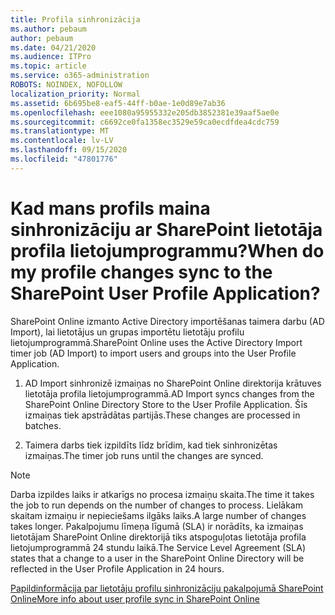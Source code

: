 ```yaml
---
title: Profila sinhronizācija
ms.author: pebaum
author: pebaum
ms.date: 04/21/2020
ms.audience: ITPro
ms.topic: article
ms.service: o365-administration
ROBOTS: NOINDEX, NOFOLLOW
localization_priority: Normal
ms.assetid: 6b695be8-eaf5-44ff-b0ae-1e0d89e7ab36
ms.openlocfilehash: eee1080a95955332e205db3852381e39aaf5ae0e
ms.sourcegitcommit: c6692ce0fa1358ec3529e59ca0ecdfdea4cdc759
ms.translationtype: MT
ms.contentlocale: lv-LV
ms.lasthandoff: 09/15/2020
ms.locfileid: "47801776"
---
```

# <a name="when-do-my-profile-changes-sync-to-the-sharepoint-user-profile-application"></a><span data-ttu-id="777a9-102">Kad mans profils maina sinhronizāciju ar SharePoint lietotāja profila lietojumprogrammu?</span><span class="sxs-lookup"><span data-stu-id="777a9-102">When do my profile changes sync to the SharePoint User Profile Application?</span></span>

<span data-ttu-id="777a9-103">SharePoint Online izmanto Active Directory importēšanas taimera darbu (AD Import), lai lietotājus un grupas importētu lietotāju profilu lietojumprogrammā.</span><span class="sxs-lookup"><span data-stu-id="777a9-103">SharePoint Online uses the Active Directory Import timer job (AD Import) to import users and groups into the User Profile Application.</span></span> 
  
1. <span data-ttu-id="777a9-104">AD Import sinhronizē izmaiņas no SharePoint Online direktorija krātuves lietotāja profila lietojumprogrammā.</span><span class="sxs-lookup"><span data-stu-id="777a9-104">AD Import syncs changes from the SharePoint Online Directory Store to the User Profile Application.</span></span> <span data-ttu-id="777a9-105">Šīs izmaiņas tiek apstrādātas partijās.</span><span class="sxs-lookup"><span data-stu-id="777a9-105">These changes are processed in batches.</span></span>
    
2. <span data-ttu-id="777a9-106">Taimera darbs tiek izpildīts līdz brīdim, kad tiek sinhronizētas izmaiņas.</span><span class="sxs-lookup"><span data-stu-id="777a9-106">The timer job runs until the changes are synced.</span></span>
    
> [!NOTE]
> <span data-ttu-id="777a9-107">Darba izpildes laiks ir atkarīgs no procesa izmaiņu skaita.</span><span class="sxs-lookup"><span data-stu-id="777a9-107">The time it takes the job to run depends on the number of changes to process.</span></span> <span data-ttu-id="777a9-108">Lielākam skaitam izmaiņu ir nepieciešams ilgāks laiks.</span><span class="sxs-lookup"><span data-stu-id="777a9-108">A large number of changes takes longer.</span></span> <span data-ttu-id="777a9-109">Pakalpojumu līmeņa līgumā (SLA) ir norādīts, ka izmaiņas lietotājam SharePoint Online direktorijā tiks atspoguļotas lietotāja profila lietojumprogrammā 24 stundu laikā.</span><span class="sxs-lookup"><span data-stu-id="777a9-109">The Service Level Agreement (SLA) states that a change to a user in the SharePoint Online Directory will be reflected in the User Profile Application in 24 hours.</span></span> 
  
[<span data-ttu-id="777a9-110">Papildinformācija par lietotāju profilu sinhronizāciju pakalpojumā SharePoint Online</span><span class="sxs-lookup"><span data-stu-id="777a9-110">More info about user profile sync in SharePoint Online</span></span>](https://go.microsoft.com/fwlink/?linkid=875671)
  


